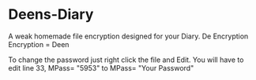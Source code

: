 # Deens-Diary
A weak homemade file encryption designed for your Diary. De Encryption Encryption = Deen

To change the password just right click the file and Edit.
You will have to edit line 33, MPass= "5953" to MPass= "Your Password"
